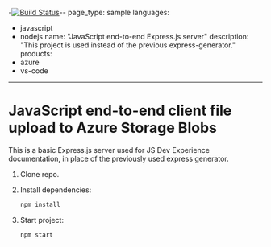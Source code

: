 
-[![Build Status](https://dev.azure.com/UladzislauSelikh0117/Test%20Project/_apis/build/status/VladSelikh.js-e2e-express-server?branchName=main)](https://dev.azure.com/UladzislauSelikh0117/Test%20Project/_build/latest?definitionId=1&branchName=main)--
page_type: sample
languages:
- javascript
- nodejs
name: "JavaScript end-to-end Express.js server"
description: "This project is used instead of the previous express-generator."
products:
- azure
- vs-code
---

# JavaScript end-to-end client file upload to Azure Storage Blobs

This is a basic Express.js server used for JS Dev Experience documentation, in place of the previously used express generator. 

1. Clone repo.

1. Install dependencies: 

    ```bash
    npm install
    ```

1. Start project: 

    ```bash
    npm start
    ```
